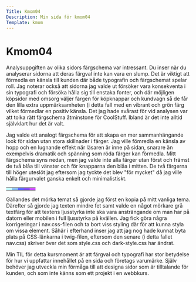 ```yaml
---
Title: Kmom04
Description: Min sida för kmom04
Template: kmom
---
```


# Kmom04

Analysuppgiften av olika sidors färgschema var intressant. Du inser när du analyserar sidorna att deras färgval inte kan vara en slump. Det är viktigt att förmedla en känsla till kunden där både typografin och färgschemat spelar roll. Jag noterar också att sidorna jag valde ut försöker vara konsekventa i sin typografi och försöka hålla sig till enstaka fonter, och där möjligen köpsidor med omsorg väljer färgen för köpknappar och kundvagn så de får den lilla extra uppmärksamheten (i detta fall med en vibrant och grön färg vilket förmedlar en positiv känsla. Det jag hade svårast för vid analysen var att tolka rätt färgschema åtminstone för CoolStuff. Ibland är det inte alltid självklart hur det är valt.

Jag valde ett analogt färgschema för att skapa en mer sammanhängande look för sidan utan stora skillnader i färger. Jag ville fömredla en känsla av hopp och en lugnande effekt när läsaren är inne på sidan, snarare än exempelvis dramatik och spänning som röda färger kan förmedla. Mitt färgschema syns nedan, men jag valde inte alla färger utan först och främst de två blåa till vänster och för knapparna den blåa i mitten. De två färgerna till höger uteslöt jag eftersom jag tyckte det blev "för mycket" då jag ville hålla färgurvalet ganska enkelt och minimalistiskt.

<table class="kmom04-table">
    <tr>
        <td style="background-color: #bef9fa">
        <td style="background-color: #85b7e6">
        <td style="background-color: #5a65fa">
        <td style="background-color: #7d4ee6">
        <td style="background-color: #c64bff">
    </tr>
</table>

Gällandes det mörka temat så gjorde jag först en kopia på mitt vanliga tema. Därefter så gjorde jag texten mindre fet samt valde en något mörkare grå textfärg för att textens ljusstyrka inte ska vara ansträngande om man har på datorn eller mobilen i full ljusstyrka på kvällen. Jag fick göra några korrigeringar i nav.css-filen och ta bort viss styling där för att kunna styla om vissa element. Såhär i efterhand inser jag att jag nog hade kunnat byta plats på CSS-länkarna i twig-filen, eftersom den senare (i detta fallet nav.css) skriver över det som style.css och dark-style.css har ändrat.

Min TIL för detta kursmoment är att färgval och typografi har stor betydelse för hur vi uppfattar innehållet på en sida och företags varumärke. Själv behöver jag utveckla min förmåga till att designa sidor som är tilltalande för kunden, och som inte känns som ett projekt i en webbkurs.
